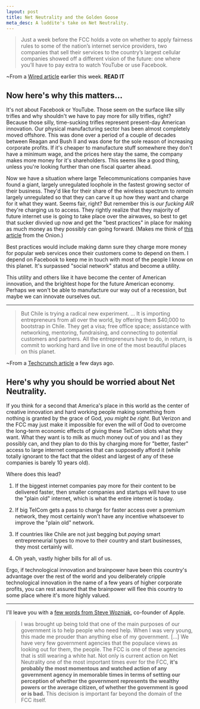 ```yaml
---
layout: post
title: Net Neutrality and the Golden Goose
meta_desc: A luddite's take on Net Neutrality.
---
```


> Just a week before the FCC holds a vote on whether to apply fairness rules to some of the nation’s internet service providers, two companies that sell their services to the country’s largest cellular companies showed off a different vision of the future: one where you’ll have to pay extra to watch YouTube or use Facebook.

~From a [Wired article](http://www.wired.com/epicenter/2010/12/carriers-net-neutrality-tiers/ "Mobile Carriers Dream of Charging per Page &#124; Epicenter&nbsp;&#124; Wired.com") earlier this week.  **READ IT**

## Now here's why this matters...

It's not about Facebook or YouTube.  Those seem on the surface like silly trifles and why shouldn't we have to pay more for silly trifles, right?  Because those silly, time-sucking trifles represent present-day American innovation.  Our physical manufacturing sector has been almost completely moved offshore.  This was done over a period of a couple of decades between Reagan and Bush II and was done for the sole reason of increasing corporate profits.  If it's cheaper to manufacture stuff somewhere they don't have a minimum wage, and the prices here stay the same, the company makes more money for it's shareholders.  This seems like a good thing, unless you're looking further than one fiscal quarter ahead.

Now we have a situation where large Telecommunications companies have found a giant, largely unregulated loophole in the fastest growing sector of their business.  They'd like for their share of the wireless spectrum to _remain_ largely unregulated so that they can carve it up how they want and charge for it what they want.  Seems fair, right?  But remember this is _our fucking AIR_ they're charging us to access.  They rightly realize that they majority of future internet use is going to take place over the airwaves, so best to get that sucker divvied up now and get the "best practices" in place for making as much money as they possibly can going forward.  (Makes me think of [this article](http://www.theonion.com/articles/american-people-hire-highpowered-lobbyist-to-push,18204/ "American People Hire High-Powered Lobbyist To Push Interests In Congress | The Onion - America's Finest News Source") from the Onion.)

Best practices would include making damn sure they charge more money for popular web services once their customers come to depend on them.  I depend on Facebook to keep me in touch with most of the people I know on this planet.  It's surpassed "social network" status and become a utility.

This utility and others like it have become the center of American innovation, and the brightest hope for the future American economy.  Perhaps we won't be able to manufacture our way out of a recession, but maybe we can innovate ourselves out.

------

> But Chile is trying a radical new experiment. ... It is importing entrepreneurs from all over the world, by offering them $40,000 to bootstrap in Chile. They get a visa; free office space; assistance with networking, mentoring, fundraising, and connecting to potential customers and partners. All the entrepreneurs have to do, in return, is commit to working hard and live in one of the most beautiful places on this planet.

~From a [Techcrunch article](http://techcrunch.com/2010/12/18/chile%E2%80%99s-grand-innovation-experiment/ "Chile’s Grand Innovation Experiment") a few days ago.

## Here's why you should be worried about Net Neutrality.

If you think for a second that America's place in this world as the center of creative innovation and hard working people making something from nothing is granted by the grace of God, _you might be right_.  But Verizon and the FCC may just make it impossible for even the will of God to overcome the long-term economic effects of giving these TelCom idiots what they want.  What they want is to milk as much money out of you and I as they possibly can, and they plan to do this by charging more for "better, faster" access to large internet companies that can supposedly afford it (while totally ignorant to the fact that the oldest and largest of any of these companies is barely 10 years old).

Where does this lead?

1.  If the biggest internet companies pay more for their content to be delivered faster, then smaller companies and startups will have to use the "plain old" internet, which is what the entire internet is today.  

2.  If big TelCom gets a pass to charge for faster access over a premium network, they most certainly won't have any incentive whatsoever to improve the "plain old" network.  

3.  If countries like Chile are not just begging but _paying_ smart entrepreneurial types to move to their country and start businesses, they most certainly will.

4.  Oh yeah, vastly higher bills for all of us.

Ergo, if technological innovation and brainpower have been this country's advantage over the rest of the world and you deliberately cripple technological innovation in the name of a few years of higher corporate profits, you can rest assured that the brainpower will flee this country to some place where it's more highly valued.

------

I'll leave you with a [few words from Steve Wozniak](http://www.theatlantic.com/technology/archive/2010/12/steve-wozniak-to-the-fcc-keep-the-internet-free/68294/ "Steve Wozniak to the FCC: Keep the Internet Free - Steve Wozniak - Technology - The Atlantic"), co-founder of Apple.

> I was brought up being told that one of the main purposes of our government is to help people who need help. When I was very young, this made me prouder than anything else of my government. [...] We have very few government agencies that the populace views as looking out for them, the people. The FCC is one of these agencies that is still wearing a white hat. Not only is current action on Net Neutrality one of the most important times ever for the FCC, **it's probably the most momentous and watched action of any government agency in memorable times in terms of setting our perception of whether the government represents the wealthy powers or the average citizen, of whether the government is good or is bad.** This decision is important far beyond the domain of the FCC itself.